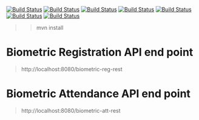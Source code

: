 [![Build Status](https://img.shields.io/appveyor/ci/gruntjs/grunt.svg)](https://img.shields.io/appveyor/ci/gruntjs/grunt.svg) [![Build Status](https://img.shields.io/codeclimate/coverage/jekyll/jekyll.svg)](https://img.shields.io/codeclimate/coverage/jekyll/jekyll.svg) [![Build Status](https://img.shields.io/badge/docker%20build-passing-green.svg)](https://img.shields.io/badge/docker%20build-passing-green.svg) [![Build Status](https://img.shields.io/jenkins/t/https/jenkins.qa.ubuntu.com/view/Precise/view/All%20Precise/job/precise-desktop-amd64_default.svg)](https://img.shields.io/jenkins/t/https/jenkins.qa.ubuntu.com/view/Precise/view/All%20Precise/job/precise-desktop-amd64_default.svg) [![Build Status](https://img.shields.io/badge/redis--4.0.11-2%25-green.svg)](https://img.shields.io/badge/redis--4.0.11-2%25-green.svg) [![Build Status](https://img.shields.io/badge/spring--3.2-passing-green.svg)](https://img.shields.io/badge/spring--3.2-passing-green.svg) [![Build Status](https://img.shields.io/badge/spring%20security--3.2-passing-green.svg)](https://img.shields.io/badge/spring%20security--3.2-passing-green.svg)


>> mvn install

# Biometric Registration API end point
> http://localhost:8080/biometric-reg-rest

# Biometric Attendance API end point
> http://localhost:8080/biometric-att-rest



